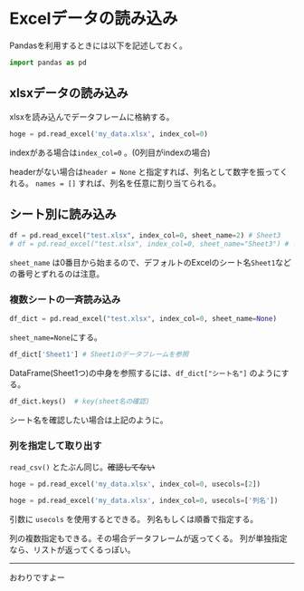 # Excelデータの読み込み

Pandasを利用するときには以下を記述しておく。
```py
import pandas as pd
```

## xlsxデータの読み込み

xlsxを読み込んでデータフレームに格納する。

```py
hoge = pd.read_excel('my_data.xlsx', index_col=0)
```

indexがある場合は`index_col=0` 。(0列目がindexの場合)

headerがない場合は`header = None` と指定すれば、列名として数字を振ってくれる。
`names = []` すれば、列名を任意に割り当てられる。

## シート別に読み込み

```py
df = pd.read_excel("test.xlsx", index_col=0, sheet_name=2) # Sheet3
# df = pd.read_excel("test.xlsx", index_col=0, sheet_name="Sheet3") # これでもOK
```

`sheet_name` は0番目から始まるので、デフォルトのExcelのシート名`Sheet1`などの番号とずれるのは注意。

### 複数シートの一斉読み込み

```py
df_dict = pd.read_excel("test.xlsx", index_col=0, sheet_name=None)
```
`sheet_name=None`にする。  


```py
df_dict['Sheet1'] # Sheet1のデータフレームを参照
```
DataFrame(Sheet1つ)の中身を参照するには、`df_dict["シート名"]` のようにする。  

```py
df_dict.keys()  # key(sheet名の確認)
```
シート名を確認したい場合は上記のように。

### 列を指定して取り出す

`read_csv()` とたぶん同じ。~~確認してない~~

```py
hoge = pd.read_excel('my_data.xlsx', index_col=0, usecols=[2])
```
```py
hoge = pd.read_excel('my_data.xlsx', index_col=0, usecols=['列名'])
```
引数に `usecols` を使用するとできる。
列名もしくは順番で指定する。

列の複数指定もできる。その場合データフレームが返ってくる。
列が単独指定なら、リストが返ってくるっぽい。


- - -
おわりですよー